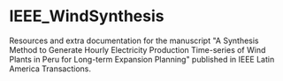 # IEEE_WindSynthesis
Resources and extra documentation for the manuscript "A Synthesis Method to Generate Hourly Electricity Production Time-series of Wind Plants in Peru for Long-term Expansion Planning" published in IEEE Latin America Transactions.
